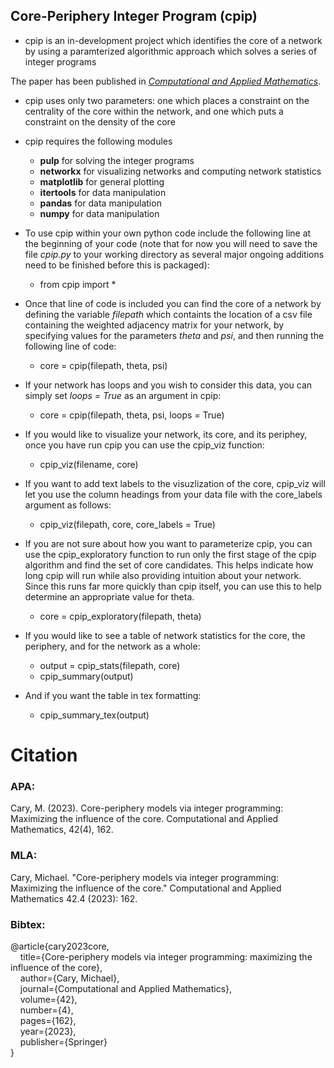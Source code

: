 ## Core-Periphery Integer Program (cpip)

* cpip is an in-development project which identifies the core of a network by using a paramterized algorithmic approach which solves a series of integer programs

The paper has been published in [*Computational and Applied Mathematics*](https://link.springer.com/article/10.1007/s40314-023-02299-6).

* cpip uses only two parameters: one which places a constraint on the centrality of the core within the network, and one which puts a constraint on the density of the core

* cpip requires the following modules
    * **pulp** for solving the integer programs
    * **networkx** for visualizing networks and computing network statistics
    * **matplotlib** for general plotting
    * **itertools** for data manipulation
    * **pandas** for data manipulation
    * **numpy** for data manipulation

* To use cpip within your own python code include the following line at the beginning of your code (note that for now you will need to save the file *cpip.py* to your working directory as several major ongoing additions need to be finished before this is packaged):
   * from cpip import *

* Once that line of code is included you can find the core of a network by defining the variable *filepath* which containts the location of a csv file containing the weighted adjacency matrix for your network, by specifying values for the parameters *theta* and *psi*, and then running the following line of code:
   * core = cpip(filepath, theta, psi)

* If your network has loops and you wish to consider this data, you can simply set *loops = True* as an argument in cpip:
   * core = cpip(filepath, theta, psi, loops = True)
 
* If you would like to visualize your network, its core, and its periphey, once you have run cpip you can use the cpip_viz function:
   * cpip_viz(filename, core)

* If you want to add text labels to the visuzlization of the core, cpip_viz will let you use the column headings from your data file with the core_labels argument as follows:
   * cpip_viz(filepath, core, core_labels = True)

* If you are not sure about how you want to parameterize cpip, you can use the cpip_exploratory function to run only the first stage of the cpip algorithm and find the set of core candidates. This helps indicate how long cpip will run while also providing intuition about your network. Since this runs far more quickly than cpip itself, you can use this to help determine an appropriate value for theta.
   * core = cpip_exploratory(filepath, theta)

* If you would like to see a table of network statistics for the core, the periphery, and for the network as a whole:
   * output = cpip_stats(filepath, core)
   * cpip_summary(output)

* And if you want the table in tex formatting:
   * cpip_summary_tex(output)

<!-- * A paper introducing the method used in cpip along with the included examples is currently undergoing peer review at *Social Networks*. -->

<!-- solves an initial linear program (display below) -->

<!-- loops through (show loop) -->

<!-- reference to pulp? -->

# Citation

### APA:

Cary, M. (2023). Core-periphery models via integer programming: Maximizing the influence of the core. Computational and Applied Mathematics, 42(4), 162.

### MLA:

Cary, Michael. "Core-periphery models via integer programming: Maximizing the influence of the core." Computational and Applied Mathematics 42.4 (2023): 162.

### Bibtex:

@article{cary2023core,\
&nbsp;&nbsp;&nbsp;&nbsp;title={Core-periphery models via integer programming: maximizing the influence of the core},\
&nbsp;&nbsp;&nbsp;&nbsp;author={Cary, Michael},\
&nbsp;&nbsp;&nbsp;&nbsp;journal={Computational and Applied Mathematics},\
&nbsp;&nbsp;&nbsp;&nbsp;volume={42},\
&nbsp;&nbsp;&nbsp;&nbsp;number={4},\
&nbsp;&nbsp;&nbsp;&nbsp;pages={162},\
&nbsp;&nbsp;&nbsp;&nbsp;year={2023},\
&nbsp;&nbsp;&nbsp;&nbsp;publisher={Springer}\
}

